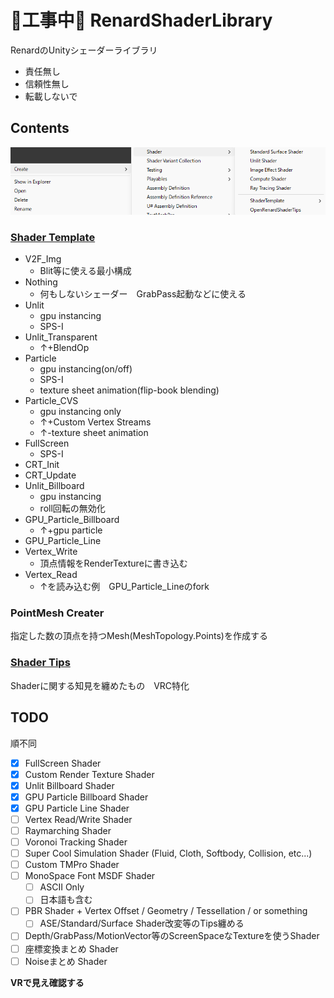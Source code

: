 
# 🚧工事中🚧 RenardShaderLibrary

RenardのUnityシェーダーライブラリ

- 責任無し
- 信頼性無し
- 転載しないで

## Contents

![](https://github.com/Forenard/RenardShaderLibrary/blob/main/Docs/Cap1.png)

### [Shader Template](https://github.com/Forenard/RenardShaderLibrary/tree/main/Editor/Template)

- V2F_Img
  - Blit等に使える最小構成
- Nothing
  - 何もしないシェーダー　GrabPass起動などに使える
- Unlit
  - gpu instancing
  - SPS-I
- Unlit_Transparent
  - ↑+BlendOp
- Particle
  - gpu instancing(on/off)
  - SPS-I
  - texture sheet animation(flip-book blending)
- Particle_CVS
  - gpu instancing only
  - ↑+Custom Vertex Streams
  - ↑-texture sheet animation
- FullScreen
  - SPS-I
- CRT_Init
- CRT_Update
- Unlit_Billboard
  - gpu instancing
  - roll回転の無効化
- GPU_Particle_Billboard
  - ↑+gpu particle
- GPU_Particle_Line
- Vertex_Write
  - 頂点情報をRenderTextureに書き込む
- Vertex_Read
  - ↑を読み込む例　GPU_Particle_Lineのfork

### PointMesh Creater

指定した数の頂点を持つMesh(MeshTopology.Points)を作成する

### [Shader Tips](https://github.com/Forenard/RenardShaderLibrary/blob/main/Docs/README.md)

Shaderに関する知見を纏めたもの　VRC特化

## TODO

順不同

- [x] FullScreen Shader
- [x] Custom Render Texture Shader
- [x] Unlit Billboard Shader
- [x] GPU Particle Billboard Shader
- [x] GPU Particle Line Shader
- [ ] Vertex Read/Write Shader
- [ ] Raymarching Shader
- [ ] Voronoi Tracking Shader
- [ ] Super Cool Simulation Shader (Fluid, Cloth, Softbody, Collision, etc...)
- [ ] Custom TMPro Shader
- [ ] MonoSpace Font MSDF Shader
  - [ ] ASCII Only
  - [ ] 日本語も含む
- [ ] PBR Shader + Vertex Offset / Geometry / Tessellation / or something
  - [ ] ASE/Standard/Surface Shader改変等のTips纏める
- [ ] Depth/GrabPass/MotionVector等のScreenSpaceなTextureを使うShader
- [ ] 座標変換まとめ Shader
- [ ] Noiseまとめ Shader

**VRで見え確認する**